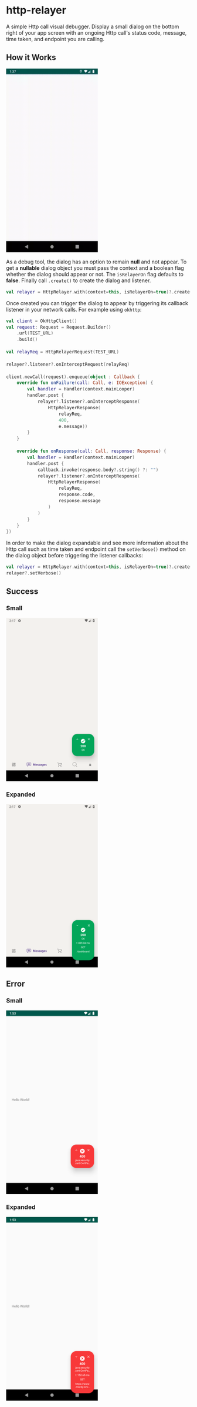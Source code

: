 # http-relayer

A simple Http call visual debugger. Display a small dialog on the bottom right of your app screen with an ongoing Http call's status code, message, time taken, and endpoint you are calling.

## How it Works

<img src="httprelayer.gif" width="250">

As a debug tool, the dialog has an option to remain **null** and not appear. To get a **nullable** dialog object you must pass the context and a boolean flag whether the dialog should appear or not. The `isRelayerOn` flag defaults to **false**. Finally call `.create()` to create the dialog and listener.

```kotlin
val relayer = HttpRelayer.with(context=this, isRelayerOn=true)?.create()
```

Once created you can trigger the dialog to appear by triggering its callback listener in your network calls. For example using `okhttp`:

```kotlin
val client = OkHttpClient()
val request: Request = Request.Builder()
    .url(TEST_URL)
    .build()
    
val relayReq = HttpRelayerRequest(TEST_URL)

relayer?.listener?.onInterceptRequest(relayReq)

client.newCall(request).enqueue(object : Callback {
    override fun onFailure(call: Call, e: IOException) {
        val handler = Handler(context.mainLooper)
        handler.post {
            relayer?.listener?.onInterceptResponse(
                HttpRelayerResponse(
                    relayReq,
                    400,
                    e.message))
        }
    }

    override fun onResponse(call: Call, response: Response) {
        val handler = Handler(context.mainLooper)
        handler.post {
            callback.invoke(response.body?.string() ?: "")
            relayer?.listener?.onInterceptResponse(
                HttpRelayerResponse(
                    relayReq,
                    response.code,
                    response.message
                )
            )
        }
    }
})
```

In order to make the dialog expandable and see more information about the Http call such as time taken and endpoint call the `setVerbose()` method on the dialog object before triggering the listener callbacks:

```kotlin
val relayer = HttpRelayer.with(context=this, isRelayerOn=true)?.create()
relayer?.setVerbose()
```

Success
--------

### Small

<img src="screenshot_small.png" width="250">

### Expanded

<img src="screenshot_expanded.png" width="250">

Error
--------

### Small

<img src="screenshot_error_small.png" width="250">

### Expanded

<img src="screenshot_error_expanded.png" width="250">
